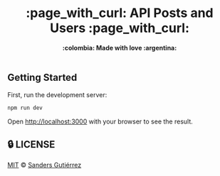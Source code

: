 <div align="center">
    <h1>:page_with_curl: API Posts and Users :page_with_curl:</h1>
    <strong>:colombia: Made with love :argentina:</strong>
</div>
<br>

## Getting Started

First, run the development server:

```bash
npm run dev
```

Open [http://localhost:3000](http://localhost:3000) with your browser to see the result.

## :lock: LICENSE

[MIT](LICENSE) © [Sanders Gutiérrez](https://sandersgutierrez.github.io)
